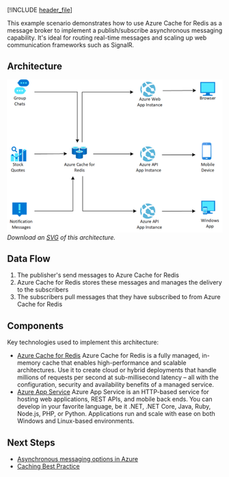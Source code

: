 


[!INCLUDE [header_file](../../../includes/sol-idea-header.md)]

This example scenario demonstrates how to use Azure Cache for Redis as a message broker to implement a publish/subscribe asynchronous messaging capability. 
It's ideal for routing real-time messages and scaling up web communication frameworks such as SignalR.

## Architecture

![Architecture Diagram](../media/messaging.png)
*Download an [SVG](../media/messaging.svg) of this architecture.*

## Data Flow

1. The publisher's send messages to Azure Cache for Redis 
1. Azure Cache for Redis stores these messages and manages the delivery to the subscribers
1. The subscribers pull messages that they have subscribed to from Azure Cache for Redis

## Components

Key technologies used to implement this architecture:

* [Azure Cache for Redis](https://azure.microsoft.com/services/cache/) Azure Cache for Redis is a fully managed, in-memory cache that enables high-performance and scalable
  architectures. Use it to create cloud or hybrid deployments that handle millions of requests per second at sub-millisecond latency – all with the configuration, 
  security and availability benefits of a managed service.
* [Azure App Service](https://azure.microsoft.com/services/app-service) Azure App Service is an HTTP-based service for hosting web applications, REST APIs, and mobile back ends. 
  You can develop in your favorite language, be it .NET, .NET Core, Java, Ruby, Node.js, PHP, or Python. Applications run and scale with ease on both Windows and Linux-based environments.

## Next Steps

* [Asynchronous messaging options in Azure](/azure/architecture/guide/technology-choices/messaging)
* [Caching Best Practice](/azure/architecture/best-practices/caching?toc=/azure/redis-cache/toc.json)
